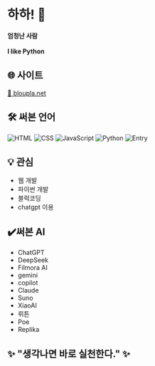 # 하하! 👋

**엄청난 사람** <br> <br>
**I like Python**

## 🌐 사이트
[🔗 bloupla.net](https://bloupla.net)

## 🛠️ 써본 언어

![HTML](https://img.shields.io/badge/HTML5-E34F26?style=flat&logo=html5&logoColor=white)
![CSS](https://img.shields.io/badge/CSS3-1572B6?style=flat&logo=css3&logoColor=white)
![JavaScript](https://img.shields.io/badge/JavaScript-F7DF1E?style=flat&logo=javascript&logoColor=black)
![Python](https://img.shields.io/badge/Python-3776AB?style=flat&logo=python&logoColor=white)
![Entry](https://img.shields.io/badge/Entry-00AA00?style=flat&logo=entry&logoColor=white)

## 💡 관심
- 웹 개발
- 파이썬 개발
- 블럭코딩
- chatgpt 이용

## ✔️써본 AI
- ChatGPT
- DeepSeek
- Filmora AI
- gemini
- copilot
- Claude
- Suno
- XiaoAI
- 뤼튼
- Poe
- Replika



## ✨ **"생각나면 바로 실천한다."** ✨
